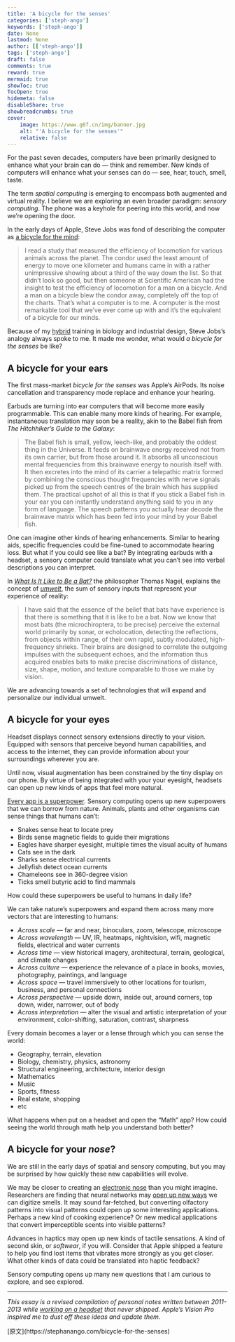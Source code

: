 ```yaml
---
title: 'A bicycle for the senses'
categories: ['steph-ango']
keywords: ['steph-ango']
date: None
lastmod: None
author: [['steph-ango']]
tags: ['steph-ango']
draft: false 
comments: true
reward: true 
mermaid: true 
showToc: true 
TocOpen: true 
hidemeta: false 
disableShare: true 
showbreadcrumbs: true 
cover:
    image: https://www.g0f.cn/img/banner.jpg
    alt: "'A bicycle for the senses'"
    relative: false
---
```


<div>

<p>For the past seven decades, computers have been primarily designed to enhance what your brain can do — think and remember. New kinds of computers will enhance what your senses can do — see, hear, touch, smell, taste.</p>
<p>The term <em>spatial computing</em> is emerging to encompass both augmented and virtual reality. I believe we are exploring an even broader paradigm: <em>sensory computing</em>. The phone was a keyhole for peering into this world, and now we’re opening the door.</p>
<p>In the early days of Apple, Steve Jobs was fond of describing the computer as <a href="https://www.youtube.com/watch?v=ob_GX50Za6c" target="_blank">a bicycle for the mind</a>:</p>
<blockquote>
<p>I read a study that measured the efficiency of locomotion for various animals across the planet. The condor used the least amount of energy to move one kilometer and humans came in with a rather unimpressive showing about a third of the way down the list. So that didn’t look so good, but then someone at Scientific American had the insight to test the efficiency of locomotion for a man on a bicycle. And a man on a bicycle blew the condor away, completely off the top of the charts. That’s what a computer is to me. A computer is the most remarkable tool that we’ve ever come up with and it’s the equivalent of a bicycle for our minds.</p>
</blockquote>
<p>Because of my <a class="internal-link" href="https://stephanango.com/hybridize">hybrid</a> training in biology and industrial design, Steve Jobs’s analogy always spoke to me. It made me wonder, what would <em>a bicycle for the senses</em> be like?</p>
<h2 id="a-bicycle-for-your-ears">A bicycle for your ears</h2>
<p>The first mass-market <em>bicycle for the senses</em> was Apple’s AirPods. Its noise cancellation and transparency mode replace and enhance your hearing.</p>
<p>Earbuds are turning into ear computers that will become more easily programmable. This can enable many more kinds of hearing. For example, instantaneous translation may soon be a reality, akin to the Babel fish from <em>The Hitchhiker’s Guide to the Galaxy</em>:</p>
<blockquote>
<p>The Babel fish is small, yellow, leech-like, and probably the oddest thing in the Universe. It feeds on brainwave energy received not from its own carrier, but from those around it. It absorbs all unconscious mental frequencies from this brainwave energy to nourish itself with. It then excretes into the mind of its carrier a telepathic matrix formed by combining the conscious thought frequencies with nerve signals picked up from the speech centres of the brain which has supplied them. The practical upshot of all this is that if you stick a Babel fish in your ear you can instantly understand anything said to you in any form of language. The speech patterns you actually hear decode the brainwave matrix which has been fed into your mind by your Babel fish.</p>
</blockquote>
<p>One can imagine other kinds of hearing enhancements. Similar to hearing aids, specific frequencies could be fine-tuned to accommodate hearing loss.
But what if you could see like a bat? By integrating earbuds with a headset, a sensory computer could translate what you can’t see into verbal descriptions you can interpret.</p>
<p>In <em><a href="https://en.wikipedia.org/wiki/What_Is_It_Like_to_Be_a_Bat%3F" target="_blank">What Is It Like to Be a Bat?</a></em> the philosopher Thomas Nagel, explains the concept of <em><a href="https://en.wikipedia.org/wiki/Umwelt" target="_blank">umwelt</a></em>, the sum of sensory inputs that represent your experience of reality:</p>
<blockquote>
<p>I have said that the essence of the belief that bats have experience is that there is something that it is like to be a bat. Now we know that most bats (the microchiroptera, to be precise) perceive the external world primarily by sonar, or echolocation, detecting the reflections, from objects within range, of their own rapid, subtly modulated, high-frequency shrieks. Their brains are designed to correlate the outgoing impulses with the subsequent echoes, and the information thus acquired enables bats to make precise discriminations of distance, size, shape, motion, and texture comparable to those we make by vision.</p>
</blockquote>
<p>We are advancing towards a set of technologies that will expand and personalize our individual umwelt.</p>
<h2 id="a-bicycle-for-your-eyes">A bicycle for your eyes</h2>
<p>Headset displays connect sensory extensions directly to your vision. Equipped with sensors that perceive beyond human capabilities, and access to the internet, they can provide information about your surroundings wherever you are.</p>
<p>Until now, visual augmentation has been constrained by the tiny display on our phone. By virtue of being integrated with your your eyesight, headsets can open up new kinds of apps that feel more natural.</p>
<p><a class="internal-link" href="https://stephanango.com/every-app-is-a-superpower">Every app is a superpower</a>. Sensory computing opens up new superpowers that we can borrow from nature. Animals, plants and other organisms can sense things that humans can’t:</p>
<ul>
<li>Snakes sense heat to locate prey</li>
<li>Birds sense magnetic fields to guide their migrations</li>
<li>Eagles have sharper eyesight, multiple times the visual acuity of humans</li>
<li>Cats see in the dark</li>
<li>Sharks sense electrical currents</li>
<li>Jellyfish detect ocean currents</li>
<li>Chameleons see in 360-degree vision</li>
<li>Ticks smell butyric acid to find mammals</li>
</ul>
<p>How could these superpowers be useful to humans in daily life?</p>
<p>We can take nature’s superpowers and expand them across many more vectors that are interesting to humans:</p>
<ul>
<li>
<em>Across scale</em> — far and near, binoculars, zoom, telescope, microscope</li>
<li>
<em>Across wavelength</em> — UV, IR, heatmaps, nightvision, wifi, magnetic fields, electrical and water currents</li>
<li>
<em>Across time</em> — view historical imagery, architectural, terrain, geological, and climate changes</li>
<li>
<em>Across culture</em> — experience the relevance of a place in books, movies, photography, paintings, and language</li>
<li>
<em>Across space</em> — travel immersively to other locations for tourism, business, and personal connections</li>
<li>
<em>Across perspective</em> — upside down, inside out, around corners, top down, wider, narrower, out of body</li>
<li>
<em>Across interpretation</em> — alter the visual and artistic interpretation of your environment, color-shifting, saturation, contrast, sharpness</li>
</ul>
<p>Every domain becomes a layer or a lense through which you can sense the world:</p>
<ul>
<li>Geography, terrain, elevation</li>
<li>Biology, chemistry, physics, astronomy</li>
<li>Structural engineering, architecture, interior design</li>
<li>Mathematics</li>
<li>Music</li>
<li>Sports, fitness</li>
<li>Real estate, shopping</li>
<li>etc</li>
</ul>
<p>What happens when put on a headset and open the “Math” app? How could seeing the world through math help you understand both better?</p>
<h2 id="a-bicycle-for-your-nose">A bicycle for your <em>nose</em>?</h2>
<p>We are still in the early days of spatial and sensory computing, but you may be surprised by how quickly these new capabilities will evolve.</p>
<p>We may be closer to creating an <a href="https://en.wikipedia.org/wiki/Electronic_nose" target="_blank">electronic nose</a> than you might imagine. Researchers are finding that neural networks may <a href="https://ai.googleblog.com/2022/09/digitizing-smell-using-molecular-maps.html" target="_blank">open up new ways</a> we can digitize smells. It may sound far-fetched, but converting olfactory patterns into visual patterns could open up some interesting applications. Perhaps a new kind of cooking experience? Or new medical applications that convert imperceptible scents into visible patterns?</p>
<p>Advances in haptics may open up new kinds of tactile sensations. A kind of second skin, or <em>softwear</em>, if you will. Consider that Apple shipped a feature to help you find lost items that vibrates more strongly as you get closer. What other kinds of data could be translated into haptic feedback?</p>
<p>Sensory computing opens up many new questions that I am curious to explore, and see explored.</p>
<hr/>
<p><em>This essay is a revised compilation of personal notes written between 2011-2013 while <a class="internal-link" href="https://stephanango.com/black-pixels">working on a headset</a> that never shipped. Apple’s Vision Pro inspired me to dust off these ideas and update them.</em></p>

</div>

<div>
[原文](https://stephanango.com/bicycle-for-the-senses)
</div>

